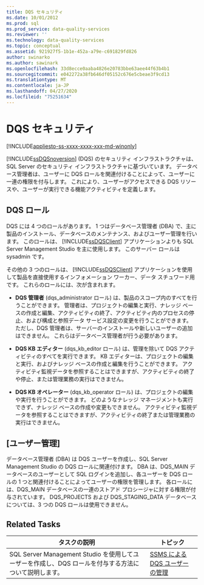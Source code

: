 ```yaml
---
title: DQS セキュリティ
ms.date: 10/01/2012
ms.prod: sql
ms.prod_service: data-quality-services
ms.reviewer: ''
ms.technology: data-quality-services
ms.topic: conceptual
ms.assetid: 921927f5-1b1e-452a-a79e-c691829fd826
author: swinarko
ms.author: sawinark
ms.openlocfilehash: 33d8ecce0aaba4826e20783bbe63aee44f63b4b1
ms.sourcegitcommit: e042272a38fb646df05152c676e5cbeae3f9cd13
ms.translationtype: MT
ms.contentlocale: ja-JP
ms.lasthandoff: 04/27/2020
ms.locfileid: "75251634"
---
```

# <a name="dqs-security"></a>DQS セキュリティ

[!INCLUDE[appliesto-ss-xxxx-xxxx-xxx-md-winonly](../includes/appliesto-ss-xxxx-xxxx-xxx-md-winonly.md)]

  [!INCLUDE[ssDQSnoversion](../includes/ssdqsnoversion-md.md)] (DQS) のセキュリティ インフラストラクチャは、SQL Server のセキュリティ インフラストラクチャに基づいています。 データベース管理者は、ユーザーに DQS ロールを関連付けることによって、ユーザーに一連の権限を付与します。 これにより、ユーザーがアクセスできる DQS リソースや、ユーザーが実行できる機能アクティビティを定義します。  
  
## <a name="dqs-roles"></a>DQS ロール  
 DQS には 4 つのロールがあります。 1 つはデータベース管理者 (DBA) で、主に製品のインストール、データベースのメンテナンス、およびユーザー管理を行います。 このロールは、 [!INCLUDE[ssDQSClient](../includes/ssdqsclient-md.md)] アプリケーションよりも SQL Server Management Studio を主に使用します。 このサーバー ロールは sysadmin です。  
  
 その他の 3 つのロールは、 [!INCLUDE[ssDQSClient](../includes/ssdqsclient-md.md)] アプリケーションを使用して製品を直接使用するインフォメーション ワーカー、データ スチュワード用です。 これらのロールには、次が含まれます。  
  
-   **DQS 管理者** (dqs_administrator ロール) は、製品のスコープ内のすべてを行うことができます。 管理者は、プロジェクトの編集と実行、ナレッジ ベースの作成と編集、アクティビティの終了、アクティビティ内のプロセスの停止、および構成と参照データ サービス設定の変更を行うことができます。 ただし、DQS 管理者は、サーバーのインストールや新しいユーザーの追加はできません。 これらはデータベース管理者が行う必要があります。  
  
-   **DQS KB エディター** (dqs_kb_editor ロール) は、管理を除いて DQS アクティビティのすべてを実行できます。 KB エディターは、プロジェクトの編集と実行、およびナレッジ ベースの作成と編集を行うことができます。 アクティビティ監視データを参照することはできますが、アクティビティの終了や停止、または管理業務の実行はできません。  
  
-   **DQS KB オペレーター** (dqs_kb_operator ロール) は、プロジェクトの編集や実行を行うことができます。 どのようなナレッジ マネージメントも実行できず、ナレッジ ベースの作成や変更もできません。 アクティビティ監視データを参照することはできますが、アクティビティの終了または管理業務の実行はできません。  
  
## <a name="user-management"></a>[ユーザー管理]  
 データベース管理者 (DBA) は DQS ユーザーを作成し、SQL Server Management Studio の DQS ロールに関連付けます。 DBA は、DQS_MAIN データベースのユーザーとして SQL ログインを追加し、各ユーザーを DQS ロールの 1 つと関連付けることによってユーザーの権限を管理します。 各ロールには、DQS_MAIN データベースの一連のストアド プロシージャに対する権限が付与されています。 DQS_PROJECTS および DQS_STAGING_DATA データベースについては、3 つの DQS ロールは使用できません。  
  
## <a name="related-tasks"></a>Related Tasks  
  
|タスクの説明|トピック|  
|----------------------|-----------|  
|SQL Server Management Studio を使用してユーザーを作成し、DQS ロールを付与する方法について説明します。|[SSMS による DQS ユーザーの管理](https://msdn.microsoft.com/library/955af01d-00da-4c51-9311-f3848749df54)|  
  
  
